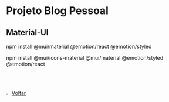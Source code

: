 
<h1>Projeto Blog Pessoal</h1>



<h2>Material-UI</h2>



npm install @mui/material @emotion/react @emotion/styled

npm install @mui/icons-material @mui/material @emotion/styled @emotion/react


<br /><br />
	
<div align="left"><a href="README.md"><img src="https://i.imgur.com/XMgF3gl.png" title="source: imgur.com" width="3%"/>Voltar</a></div>